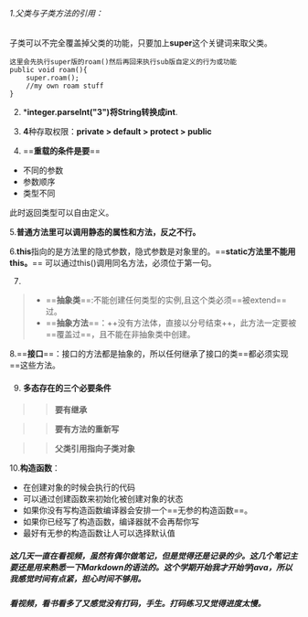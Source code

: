 ######  1.父类与子类方法的引用：
子类可以不完全覆盖掉父类的功能，只要加上**super**这个关键词来取父类。
```
这里会先执行super版的roam()然后再回来执行sub版自定义的行为或功能
public void roam(){
    super.roam();
    //my own roam stuff
}
```
2. ***integer.parseInt("3")将String转换成int**.

3. **4**种存取权限：**private > default > protect > public**
4. ==**重载的条件是要**==
 + 不同的参数
 + 参数顺序
 + 类型不同
 
此时返回类型可以自由定义。

5.**普通方法里可以调用静态的属性和方法，反之不行。**

6.**this**指向的是方法里的隐式参数，隐式参数是对象里的。==**static方法里不能用this。**== 可以通过this()调用同名方法，必须位于第一句。
 
 7. 
 >-  ==**抽象类**==:不能创建任何类型的实例,且这个类必须==被extend==过。
 >-  ==**抽象方法**==：++没有方法体，直接以分号结束++，此方法一定要被==覆盖过==，且不能在非抽象类中创建。

8.==**接口**==：接口的方法都是抽象的，所以任何继承了接口的类==都必须实现==这些方法。

9. #### 多态存在的三个必要条件
>> **要有继承**

>>**要有方法的重新写**

>>**父类引用指向子类对象**

10.**构造函数**：

+ 在创建对象的时候会执行的代码
+ 可以通过创建函数来初始化被创建对象的状态
+ 如果你没有写构造函数编译器会安排一个==无参的构造函数==。
+ 如果你已经写了构造函数，编译器就不会再帮你写
+ 最好有无参的构造函数让人可以选择默认值

##### 这几天一直在看视频，虽然有偶尔做笔记，但是觉得还是记录的少。这几个笔记主要还是用来熟悉一下Markdown的语法的。这个学期开始我才开始学java，所以我感觉时间有点紧，担心时间不够用。
##### 看视频，看书看多了又感觉没有打码，手生。打码练习又觉得进度太慢。